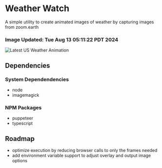 # Weather Watch

A simple utility to create animated images of weather by capturing images from zoom.earth

### Image Updated: Tue Aug 13 05:11:22 PDT 2024

![Latest US Weather Animation](animations/2024-08-13.webp)

## Dependencies
### System Dependendencies
* node
* imagemagick
### NPM Packages
* puppeteer
* typescript

## Roadmap
* optimize execution by reducing browser calls to only the frames needed
* add environment variable support to adjust overlay and output image options
